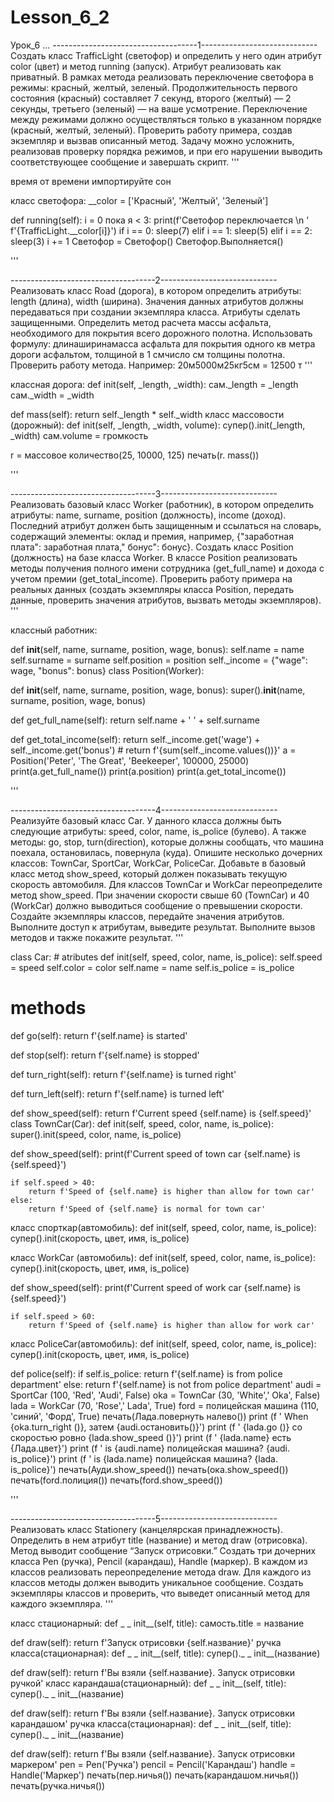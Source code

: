 # Lesson_6_2
Урок_6
...
------------------------------------1-----------------------------
Создать класс TrafficLight (светофор) и определить у него один атрибут color (цвет) и метод running (запуск). Атрибут реализовать как приватный. В рамках метода реализовать переключение светофора в режимы: красный, желтый, зеленый. Продолжительность первого состояния (красный) составляет 7 секунд, второго (желтый) — 2 секунды, третьего (зеленый) — на ваше усмотрение. Переключение между режимами должно осуществляться только в указанном порядке (красный, желтый, зеленый). Проверить работу примера, создав экземпляр и вызвав описанный метод. Задачу можно усложнить, реализовав проверку порядка режимов, и при его нарушении выводить соответствующее сообщение и завершать скрипт. '''

время от времени импортируйте сон

класс светофора: __color = ['Красный', 'Желтый', 'Зеленый']

def running(self):
    i = 0
    пока я < 3:
        print(f'Светофор переключается \n '
              f'{TrafficLight.__color[i]}')
        if i == 0:
            sleep(7)
        elif i == 1:
            sleep(5)
        elif i == 2:
            sleep(3)
        i += 1
Светофор = Светофор() Светофор.Выполняется()

'''

------------------------------------2-----------------------------
Реализовать класс Road (дорога), в котором определить атрибуты: length (длина), width (ширина). Значения данных атрибутов должны передаваться при создании экземпляра класса. Атрибуты сделать защищенными. Определить метод расчета массы асфальта, необходимого для покрытия всего дорожного полотна. Использовать формулу: длинаширинамасса асфальта для покрытия одного кв метра дороги асфальтом, толщиной в 1 смчисло см толщины полотна. Проверить работу метода. Например: 20м5000м25кг5см = 12500 т '''

классная дорога: def init(self, _length, _width): сам._length = _length сам._width = _width

def mass(self):
    return self._length * self._width
класс массовости (дорожный): def init(self, _length, _width, volume): супер().init(_length, _width) сам.volume = громкость

r = массовое количество(25, 10000, 125) печать(r. mass())

'''

------------------------------------3-----------------------------
Реализовать базовый класс Worker (работник), в котором определить атрибуты: name, surname, position (должность), income (доход). Последний атрибут должен быть защищенным и ссылаться на словарь, содержащий элементы: оклад и премия, например, {"заработная плата": заработная плата," бонус": бонус}. Создать класс Position (должность) на базе класса Worker. В классе Position реализовать методы получения полного имени сотрудника (get_full_name) и дохода с учетом премии (get_total_income). Проверить работу примера на реальных данных (создать экземпляры класса Position, передать данные, проверить значения атрибутов, вызвать методы экземпляров). '''

классный работник:

def __init__(self, name, surname, position, wage, bonus):
    self.name = name
    self.surname = surname
    self.position = position
    self._income = {"wage": wage, "bonus": bonus}
class Position(Worker):

def __init__(self, name, surname, position, wage, bonus):
    super().__init__(name, surname, position, wage, bonus)

def get_full_name(self):
    return self.name + ' ' + self.surname

def get_total_income(self):
    return self._income.get('wage') + self._income.get('bonus')
    # return f'{sum(self._income.values())}'
a = Position('Peter', 'The Great', 'Beekeeper', 100000, 25000) print(a.get_full_name()) print(a.position) print(a.get_total_income())

'''

------------------------------------4-----------------------------
Реализуйте базовый класс Car. У данного класса должны быть следующие атрибуты: speed, color, name, is_police (булево). А также методы: go, stop, turn(direction), которые должны сообщать, что машина поехала, остановилась, повернула (куда). Опишите несколько дочерних классов: TownCar, SportCar, WorkCar, PoliceCar. Добавьте в базовый класс метод show_speed, который должен показывать текущую скорость автомобиля. Для классов TownCar и WorkCar переопределите метод show_speed. При значении скорости свыше 60 (TownCar) и 40 (WorkCar) должно выводиться сообщение о превышении скорости. Создайте экземпляры классов, передайте значения атрибутов. Выполните доступ к атрибутам, выведите результат. Выполните вызов методов и также покажите результат. '''

class Car: # atributes def init(self, speed, color, name, is_police): self.speed = speed self.color = color self.name = name self.is_police = is_police

# methods
def go(self):
    return f'{self.name} is started'

def stop(self):
    return f'{self.name} is stopped'

def turn_right(self):
    return f'{self.name} is turned right'

def turn_left(self):
    return f'{self.name} is turned left'

def show_speed(self):
    return f'Current speed {self.name} is {self.speed}'
class TownCar(Car): def init(self, speed, color, name, is_police): super().init(speed, color, name, is_police)

def show_speed(self):
    print(f'Current speed of town car {self.name} is {self.speed}')

    if self.speed > 40:
        return f'Speed of {self.name} is higher than allow for town car'
    else:
        return f'Speed of {self.name} is normal for town car'
класс спорткар(автомобиль): def init(self, speed, color, name, is_police): супер().init(скорость, цвет, имя, is_police)

класс WorkCar (автомобиль): def init(self, speed, color, name, is_police): супер().init(скорость, цвет, имя, is_police)

def show_speed(self):
    print(f'Current speed of work car {self.name} is {self.speed}')

    if self.speed > 60:
        return f'Speed of {self.name} is higher than allow for work car'
класс PoliceCar(автомобиль): def init(self, speed, color, name, is_police): супер().init(скорость, цвет, имя, is_police)

def police(self):
    if self.is_police:
        return f'{self.name} is from police department'
    else:
        return f'{self.name} is not from police department'
audi = SportCar (100, 'Red', 'Audi', False) oka = TownCar (30, 'White',' Oka', False) lada = WorkCar (70, 'Rose',' Lada', True) ford = полицейская машина (110, 'синий', 'Форд', True) печать(Лада.повернуть налево()) print (f ' When {oka.turn_right ()}, затем {audi.остановить()}') print (f ' {lada.go ()} со скоростью ровно {lada.show_speed ()}') print (f ' {lada.name} есть {Лада.цвет}') print (f ' is {audi.name} полицейская машина? {audi. is_police}') print (f ' is {lada.name} полицейская машина? {lada. is_police}') печать(Ауди.show_speed()) печать(ока.show_speed()) печать(ford.полиция()) печать(ford.show_speed())

'''

------------------------------------5-----------------------------
Реализовать класс Stationery (канцелярская принадлежность). Определить в нем атрибут title (название) и метод draw (отрисовка). Метод выводит сообщение “Запуск отрисовки.” Создать три дочерних класса Pen (ручка), Pencil (карандаш), Handle (маркер). В каждом из классов реализовать переопределение метода draw. Для каждого из классов методы должен выводить уникальное сообщение. Создать экземпляры классов и проверить, что выведет описанный метод для каждого экземпляра. '''

класс стационарный: def _ _ init__(self, title): самость.title = название

def draw(self):
    return f'Запуск отрисовки {self.название}'
ручка класса(стационарная): def _ _ init__(self, title): супер()._ _ init__(название)

def draw(self):
    return f'Вы взяли {self.название}. Запуск отрисовки ручкой'
класс карандаша(стационарный): def _ _ init__(self, title): супер()._ _ init__(название)

def draw(self):
    return f'Вы взяли {self.название}. Запуск отрисовки карандашом'
ручка класса(стационарная): def _ _ init__(self, title): супер()._ _ init__(название)

def draw(self):
    return f'Вы взяли {self.название}. Запуск отрисовки маркером'
pen = Pen('Ручка') pencil = Pencil('Карандаш') handle = Handle('Маркер') печать(пер.ничья()) печать(карандашом.ничья()) печать(ручка.ничья())
